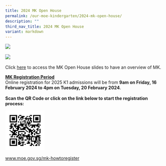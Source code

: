 ```yaml
---
title: 2024 MK Open House
permalink: /our-moe-kindergarten/2024-mk-open-house/
description: ""
third_nav_title: 2024 MK Open House
variant: markdown
---
```

![](/images/Our%20MOE%20Kindergarten/2024MKOpenHouse01.png)

![](/images/Our%20MOE%20Kindergarten/2024MKOpenHouse02.png)

Click [here](/files/Our%20MOE%20Kindergarten/MKOH_2024_MK_Punggol_Green.pdf) to access the MK Open House slides to have an overview of MK.

<u><b>MK Registration Period</b></u><br>
Online registration for 2025 K1 admissions will be from <b>9am on Friday, 16 February 2024 to 4pm on Tuesday, 20 February 2024</b>.
<br><br>
<b>Scan the QR Code or click on the link below to start the registration process:</b>

<img src="/images/Our%20MOE%20Kindergarten/mkHowtoRegister2024.png" style="width:25%">



<a style="display: block; text-align:center;" href="https://www.moe.gov.sg/preschool/moe-kindergarten/register/how-to-register">www.moe.gov.sg/mk-howtoregister </a>